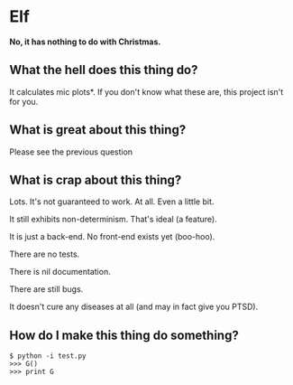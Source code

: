 Elf
===

**No, it has nothing to do with Christmas.**

What the hell does this thing do?
--------------------------------
It calculates mic plots\*. If you don't know what these are, this project isn't for you.

What is great about this thing?
------------------------------
Please see the previous question

What is crap about this thing?
------------------------------
Lots. It's not guaranteed to work. At all. Even a little bit.

It still exhibits non-determinism. That's ideal (a feature).

It is just a back-end. No front-end exists yet (boo-hoo).

There are no tests.

There is nil documentation.

There are still bugs.

It doesn't cure any diseases at all (and may in fact give you PTSD).

How do I make this thing do something?
--------------------------------------

    $ python -i test.py
    >>> G()
    >>> print G
